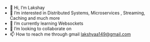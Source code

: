 - 👋 Hi, I’m Lakshay
- 👀 I’m interested in Distributed Systems, Microservices , Streaming, Caching and much more
- 🌱 I’m currently learning Websockets
- 💞️ I’m looking to collaborate on 
- 📫 How to reach me through gmail lakshyaa149@gmail.com

<!---
Lakshyaa149/Lakshyaa149 is a ✨ special ✨ repository because its `README.md` (this file) appears on your GitHub profile.
You can click the Preview link to take a look at your changes.
--->
